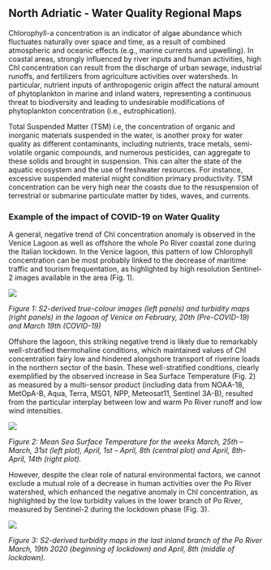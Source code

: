 ## North Adriatic - Water Quality Regional Maps

Chlorophyll-a concentration is an indicator of algae abundance which fluctuates naturally over space and time, as a result of combined atmospheric and oceanic effects (e.g., marine currents and upwelling). In coastal areas, strongly influenced by river inputs and human activities, high Chl concentration can result from the discharge of urban sewage, industrial runoffs, and fertilizers from agriculture activities over watersheds. In particular, nutrient inputs of anthropogenic origin affect the natural amount of phytoplankton in marine and inland waters, representing a continuous threat to biodiversity and leading to undesirable modifications of phytoplankton concentration (i.e., eutrophication).

Total Suspended Matter (TSM) i.e, the concentration of organic and inorganic materials suspended in the water, is another proxy for water quality as different contaminants, including nutrients, trace metals, semi-volatile organic compounds, and numerous pesticides, can aggregate to these solids and brought in suspension. This can alter the state of the aquatic ecosystem and the use of freshwater resources. For instance, excessive suspended material might condition primary productivity. TSM concentration can be very high near the coasts due to the resuspension of terrestrial or submarine particulate matter by tides, waves, and currents.

### Example of the impact of COVID-19 on Water Quality

A general, negative trend of Chl concentration anomaly is observed in the Venice Lagoon as well as offshore the whole Po River coastal zone during the Italian lockdown.
In the Venice lagoon, this pattern of low Chlorophyll concentration can be most probably linked to the decrease of maritime traffic and tourism frequentation, as highlighted by high resolution Sentinel-2 images available in the area (Fig. 1).

![](./eodash-data/stories/N3a2-Fig1.png)

*Figure 1: S2-derived true-colour images (left panels) and turbidity maps (right panels) in the lagoon of Venice on February, 20th (Pre-COVID-19) and March 19th (COVID-19)*

Offshore the lagoon, this striking negative trend is likely due to remarkably well-stratified thermohaline conditions, which maintained values of Chl concentration fairy low and hindered alongshore transport of riverine loads in the northern sector of the basin. These well-stratified conditions, clearly exemplified by the observed increase in Sea Surface Temperature (Fig. 2) as measured by a multi-sensor product (including data from NOAA-18, MetOpA-B, Aqua, Terra, MSG1, NPP, Meteosat11, Sentinel 3A-B), resulted from the particular interplay between low and warm Po River runoff and low wind intensities.

![](./eodash-data/stories/N3a2-Fig2.png)

*Figure 2: Mean Sea Surface Temperature for the weeks March, 25th – March, 31st (left plot), April, 1st – April, 8th (central plot) and April, 8th- April, 14th (right plot).*

However, despite the clear role of natural environmental factors, we cannot exclude a mutual role of a decrease in human activities over the Po River watershed, which enhanced the negative anomaly in Chl concentration, as highlighted by the low turbidity values in the lower branch of Po River, measured by Sentinel-2 during the lockdown phase (Fig. 3).

![](./eodash-data/stories/N3a2-Fig3.png)

*Figure 3: S2-derived turbidity maps in the last inland branch of the Po River March, 19th 2020 (beginning of lockdown) and April, 8th (middle of lockdown).*

